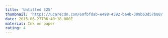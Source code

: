 ```yaml
---
title: 'Untitled 525'
thumbnail: 'https://ucarecdn.com/60fbfdab-e498-4592-ba4b-309b63d57b88/'
date: 2015-06-27T06:40:18.000Z
material: Ink on paper
rating: 4
---
```

